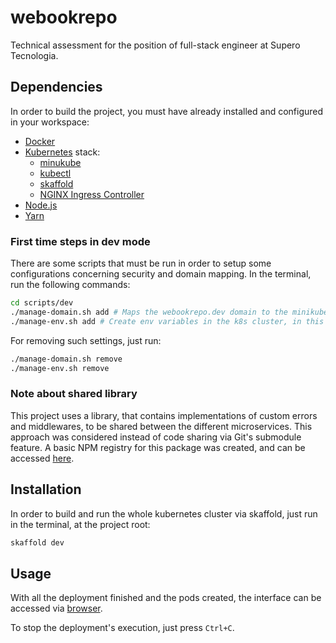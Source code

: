 # webookrepo
Technical assessment for the position of full-stack engineer at Supero Tecnologia.

## Dependencies

In order to build the project, you must have already installed and configured in your workspace:

* [Docker](https://docs.docker.com/engine/install/ubuntu/)
* [Kubernetes](https://kubernetes.io/docs/setup/) stack:
    * [minukube](https://minikube.sigs.k8s.io/docs/start/)
    * [kubectl](https://kubernetes.io/docs/tasks/tools/install-kubectl-linux/)
    * [skaffold](https://skaffold.dev/docs/install/)
    * [NGINX Ingress Controller](https://kubernetes.github.io/ingress-nginx/deploy/#minikube)
* [Node.js](https://nodejs.org/en/)
* [Yarn](https://yarnpkg.com/getting-started)

### First time steps in dev mode

There are some scripts that must be run in order to setup some configurations concerning security and domain mapping.
In the terminal, run the following commands:

```bash
cd scripts/dev
./manage-domain.sh add # Maps the webookrepo.dev domain to the minikube IP
./manage-env.sh add # Create env variables in the k8s cluster, in this case, the JWT secret
```

For removing such settings, just run:
```bash
./manage-domain.sh remove
./manage-env.sh remove
```
### Note about shared library

This project uses a library, that contains implementations of custom errors and middlewares, to be shared between the different microservices.
This approach was considered instead of code sharing via Git's submodule feature. A basic NPM registry for this package was created, and can be
accessed [here](https://www.npmjs.com/package/@webookrepo/commonp).

## Installation

In order to build and run the whole kubernetes cluster via skaffold, just run in the terminal, at the project root:

```bash
skaffold dev
```

## Usage

With all the deployment finished and the pods created, the interface can be accessed via [browser](https://webookrepo.dev/).

To stop the deployment's execution, just press `Ctrl+C`.
